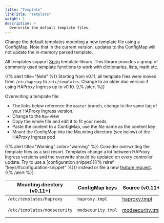 ```yaml
---
title: "Template"
linkTitle: "Template"
weight: 1
description: >
  Overwrite the default template files.
---
```


Change the default templates mounting a new template file using a ConfigMap.
Note that in the current version, updates to the ConfigMap will not update the
in-memory parsed template.

All templates support [Sprig](https://masterminds.github.io/sprig/) template library. 
This library provides a group of commonly used template functions to work with dictionaries, 
lists, math etc.

{{% alert title="Note" %}}
Starting from v0.11, all template files were moved from `/etc/haproxy` to `/etc/templates`. Change to an older doc version if using HAProxy Ingress up to v0.10.
{{% /alert %}}

Overwriting a template file:

* The links below reference the `master` branch, change to the same tag of your HAProxy Ingress version.
* Change to the `Raw` view
* Copy the whole file and edit it to fit your needs
* Paste the content to a ConfigMap, use the file name as the content key
* Mount the ConfigMap into the Mounting directory (see below) of the HAProxy Ingress pod

{{% alert title="Warning" color="warning" %}}
Consider overwriting the template files as a last resort. Templates change a lot between HAProxy Ingress versions and the overwrite should be updated on every controller update. Try to use a [configuration snippet]({{% relref "keys/#configuration-snippet" %}}) instead or file a new [feature request](https://github.com/jcmoraisjr/haproxy-ingress/issues/new).
{{% /alert %}}

| Mounting directory (v0.11+)  | ConfigMap keys     | Source (v0.11+) | Source (up to v0.10) |
|------------------------------|--------------------|--------|----------------------|
| `/etc/templates/haproxy`     | `haproxy.tmpl`     | [haproxy.tmpl](https://github.com/jcmoraisjr/haproxy-ingress/blob/master/rootfs/etc/templates/haproxy/haproxy.tmpl) | [haproxy.tmpl](https://github.com/jcmoraisjr/haproxy-ingress/blob/release-0.10/rootfs/etc/haproxy/template/haproxy.tmpl)
| `/etc/templates/modsecurity` | `modsecurity.tmpl` | [modsecurity.tmpl](https://github.com/jcmoraisjr/haproxy-ingress/blob/master/rootfs/etc/templates/modsecurity/modsecurity.tmpl) | [spoe-modsecurity.tmpl](https://github.com/jcmoraisjr/haproxy-ingress/blob/release-0.10/rootfs/etc/haproxy/modsecurity/spoe-modsecurity.tmpl) |
